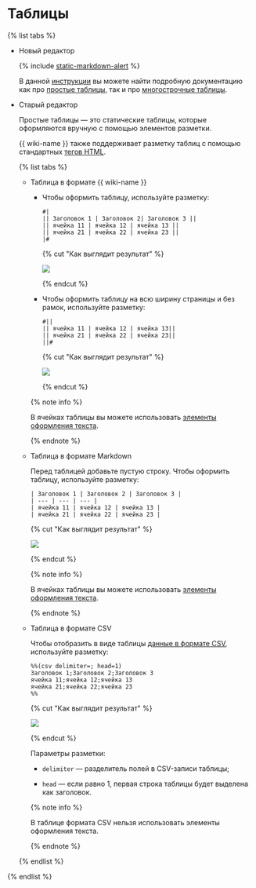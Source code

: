 # Таблицы

{% list tabs %}

- Новый редактор

    {% include [static-markdown-alert](../../_includes/wiki/static-markdown-alert.md) %}
 
    В данной [инструкции](https://diplodoc.com/docs/ru/index-yfm) вы можете найти подробную документацию как про [простые таблицы](https://diplodoc.com/docs/ru/syntax/tables/gfm), так и про [многострочные таблицы](https://diplodoc.com/docs/ru/syntax/tables/multiline).

- Старый редактор

    Простые таблицы — это статические таблицы, которые оформляются вручную с помощью элементов разметки. 

    {{ wiki-name }} также поддерживает разметку таблиц с помощью стандартных [тегов HTML](html-code.md).

    {% list tabs %}

    - Таблица в формате {{ wiki-name }}

        * Чтобы оформить таблицу, используйте разметку: 

            ```
            #|
            || Заголовок 1 | Заголовок 2| Заголовок 3 ||
            || ячейка 11 | ячейка 12 | ячейка 13 ||
            || ячейка 21 | ячейка 22 | ячейка 23 ||
            |#
            ```

            {% cut "Как выглядит результат" %}

            ![](../../_assets/wiki/table-with-border.png)

            {% endcut %}

        * Чтобы оформить таблицу на всю ширину страницы и без рамок, используйте разметку:

            ```
            #||
            || ячейка 11 | ячейка 12 | ячейка 13||
            || ячейка 21 | ячейка 22 | ячейка 23||
            ||#
            ```

            {% cut "Как выглядит результат" %}

            ![](../../_assets/wiki/table-without-border.png)

            {% endcut %}

        {% note info %}

        В ячейках таблицы вы можете использовать [элементы оформления текста](formatting.md).

        {% endnote %}

    - Таблица в формате Markdown

        Перед таблицей добавьте пустую строку.
        Чтобы оформить таблицу, используйте разметку: 

        ```
        | Заголовок 1 | Заголовок 2 | Заголовок 3 |
        | --- | --- | --- |
        | ячейка 11 | ячейка 12 | ячейка 13 |
        | ячейка 21 | ячейка 22 | ячейка 23 |
        ```

        {% cut "Как выглядит результат" %}

        ![](../../_assets/wiki/table-with-border.png)

        {% endcut %}

        {% note info %}

        В ячейках таблицы вы можете использовать [элементы оформления текста](formatting.md).

        {% endnote %}

    - Таблица в формате CSV

        Чтобы отобразить в виде таблицы [данные в формате CSV](csv.md), используйте разметку:

        ```
        %%(csv delimiter=; head=1)
        Заголовок 1;Заголовок 2;Заголовок 3
        ячейка 11;ячейка 12;ячейка 13
        ячейка 21;ячейка 22;ячейка 23
        %%
        ```

        {% cut "Как выглядит результат" %}

        ![](../../_assets/wiki/csv-table.png)

        {% endcut %}

        Параметры разметки:

        - `delimiter` — разделитель полей в CSV-записи таблицы;

        - `head` — если равно 1, первая строка таблицы будет выделена как заголовок.

        {% note info %}

        В таблице формата CSV нельзя использовать элементы оформления текста.

        {% endnote %}

    {% endlist %}

{% endlist %}
